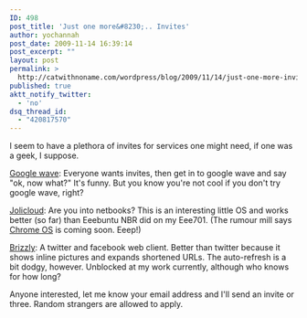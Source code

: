 ```yaml
---
ID: 498
post_title: 'Just one more&#8230;.. Invites'
author: yochannah
post_date: 2009-11-14 16:39:14
post_excerpt: ""
layout: post
permalink: >
  http://catwithnoname.com/wordpress/blog/2009/11/14/just-one-more-invites/
published: true
aktt_notify_twitter:
  - 'no'
dsq_thread_id:
  - "420817570"
---
```

I seem to have a plethora of invites for services one might need, if one was a geek, I suppose.

<a href="https://wave.google.com/">Google wave</a>: Everyone wants invites, then get in to google wave and say "ok, now what?" It's funny. But you know you're not cool if you don't try google wave, right?

<a href="http://www.jolicloud.com/">Jolicloud</a>: Are you into netbooks? This is an interesting little OS and works better (so far) than Eeebuntu NBR did on my Eee701. (The rumour mill says <a href="http://www.techcrunch.com/2009/11/13/google-chrome-os-to-launch-within-a-week/">Chrome OS</a> is coming soon. Eeep!) 

<a href="http://brizzly.com/">Brizzly</a>: A twitter and facebook web client. Better than twitter because it shows inline pictures and expands shortened URLs. The auto-refresh is a bit dodgy, however. Unblocked at my work currently, although who knows for how long?

Anyone interested, let me know your email address and I'll send an invite or three. Random strangers are allowed to apply.